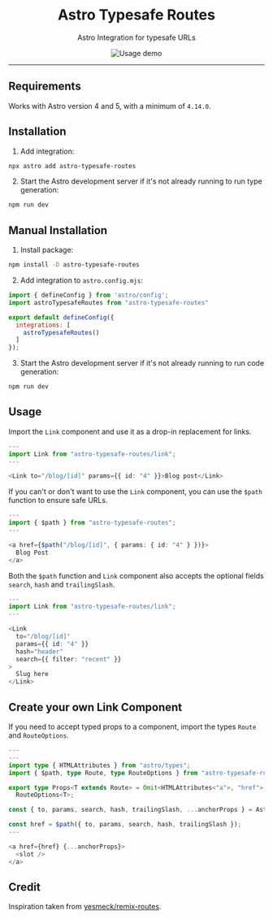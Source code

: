 <h1 align="center">Astro Typesafe Routes</h1>
<p align="center">Astro Integration for typesafe URLs</p>

<div align="center">
  <img src="https://i.ibb.co/g3k4NfN/ezgif-4-b7d48fa603.gif" alt="Usage demo">
</div>

---
## Requirements
Works with Astro version 4 and 5, with a minimum of `4.14.0`.

## Installation
1. Add integration:
```bash
npx astro add astro-typesafe-routes
```
2. Start the Astro development server if it's not already running to run type generation:
```bash
npm run dev
```

## Manual Installation
1. Install package:
```sh
npm install -D astro-typesafe-routes
```
2. Add integration to `astro.config.mjs`:
```javascript
import { defineConfig } from 'astro/config';
import astroTypesafeRoutes from "astro-typesafe-routes"

export default defineConfig({
  integrations: [
    astroTypesafeRoutes()
  ]
});
```
3. Start the Astro development server if it's not already running to run code generation:
```bash
npm run dev
```


## Usage
Import the `Link` component and use it as a drop-in replacement for links.
```typescript
---
import Link from "astro-typesafe-routes/link";
---

<Link to="/blog/[id]" params={{ id: "4" }}>Blog post</Link>
```

If you can't or don't want to use the `Link` component, you can use the `$path` function to ensure safe URLs.
```typescript
---
import { $path } from "astro-typesafe-routes";
---

<a href={$path("/blog/[id]", { params: { id: "4" } })}>
  Blog Post
</a>
```

Both the `$path` function and `Link` component also accepts the optional fields `search`, `hash` and `trailingSlash`.

```typescript
---
import Link from "astro-typesafe-routes/link";
---

<Link
  to="/blog/[id]"
  params={{ id: "4" }}
  hash="header"
  search={{ filter: "recent" }}
>
  Slug here
</Link>
```

## Create your own Link Component
If you need to accept typed props to a component, import the types `Route` and `RouteOptions`.

```typescript
---
---
import type { HTMLAttributes } from "astro/types";
import { $path, type Route, type RouteOptions } from "astro-typesafe-routes";

export type Props<T extends Route> = Omit<HTMLAttributes<"a">, "href"> &
  RouteOptions<T>;

const { to, params, search, hash, trailingSlash, ...anchorProps } = Astro.props;

const href = $path({ to, params, search, hash, trailingSlash });
---

<a href={href} {...anchorProps}>
  <slot />
</a>
```

## Credit
Inspiration taken from [yesmeck/remix-routes](https://github.com/yesmeck/remix-routes).